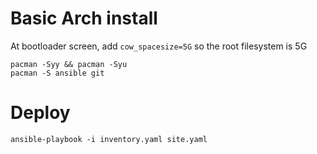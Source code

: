 # Basic Arch install
At bootloader screen, add ``cow_spacesize=5G`` so the root filesystem is 5G
```
pacman -Syy && pacman -Syu
pacman -S ansible git
```

# Deploy
```ansible-playbook -i inventory.yaml site.yaml```
